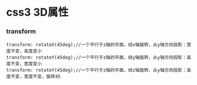 # css3 3D属性

### transform
```
transform: rotateX(45deg);//一个平行于z轴的平面，绕x轴旋转，从y轴方向投影：宽度不变，高度变小
transform: rotateY(45deg);//一个平行于z轴的平面，绕y轴旋转，从y轴方向投影：高度不变，宽度变小
transform: rotateY(45deg);//一个平行于z轴的平面，绕z轴旋转，从y轴方向投影：高度不变，宽度不变，旋转45
```
